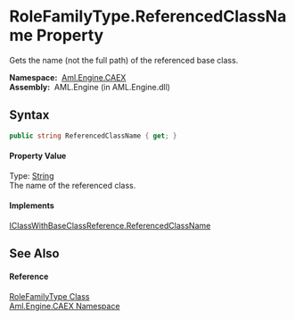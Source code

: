 RoleFamilyType.ReferencedClassName Property
===========================================
Gets the name (not the full path) of the referenced base class.

  **Namespace:**  [Aml.Engine.CAEX][1]  
  **Assembly:**  AML.Engine (in AML.Engine.dll)

Syntax
------

```csharp
public string ReferencedClassName { get; }
```

#### Property Value
Type: [String][2]  
The name of the referenced class.
#### Implements
[IClassWithBaseClassReference.ReferencedClassName][3]  


See Also
--------

#### Reference
[RoleFamilyType Class][4]  
[Aml.Engine.CAEX Namespace][1]  

[1]: ../README.md
[2]: https://docs.microsoft.com/dotnet/api/system.string
[3]: ../IClassWithBaseClassReference/ReferencedClassName.md
[4]: README.md
[5]: https://www.automationml.org
[6]: ../../icons/logoShade.png